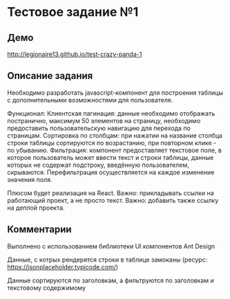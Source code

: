 # Тестовое задание №1
## Демо
http://legionaire13.github.io/test-crazy-panda-1

## Описание задания

Необходимо разработать javascript-компонент для построения таблицы с дополнительными возможностями для пользователя.

Функционал:
Клиентская пагинация: данные необходимо отображать постранично, максимум 50 элементов на страницу, необходимо предоставить пользовательскую навигацию для перехода по страницам.
Сортировка по столбцам: при нажатии на название столбца строки таблицы сортируются по возрастанию, при повторном клике - по убыванию.
Фильтрация: компонент предоставляет текстовое поле, в которое пользователь может ввести текст и строки таблицы, данные которых не содержат подстроку, введённую пользователем, скрываются. Перефильтрация осуществляется на каждое изменение значения поля.

Плюсом будет реализация на React.
Важно: прикладывать ссылки на работающий проект, а не просто текст.
Важно: добавить также ссылку на деплой проекта.

## Комментарии

Выполнено с использованием библиотеки UI компонентов Ant Design

Данные, с котрых рендерятся строки в таблице замоканы (ресурс: https://jsonplaceholder.typicode.com/)

Данные сортируются по заголовкам, а фильтруются по заголовкам и текстовому содержимому